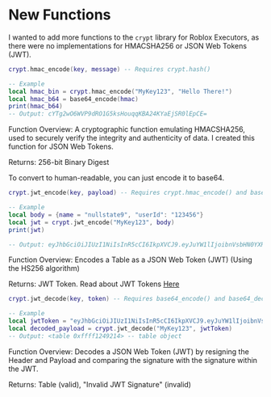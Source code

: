 # New Functions

I wanted to add more functions to the `crypt` library for Roblox Executors, as there were no implementations for HMACSHA256 or JSON Web Tokens (JWT). 

```lua
crypt.hmac_encode(key, message) -- Requires crypt.hash()

-- Example
local hmac_bin = crypt.hmac_encode("MyKey123", "Hello There!")
local hmac_b64 = base64_encode(hmac)
print(hmac_b64)
-- Output: cYTg2wO6WVP9dRO1G5ksHouqqKBA24KYaEjSR0lEpCE=
```
Function Overview: A cryptographic function emulating HMACSHA256, used to securely verify the integrity and authenticity of data. I created this function for JSON Web Tokens.

Returns: 256-bit Binary Digest

To convert to human-readable, you can just encode it to base64.

```lua
crypt.jwt_encode(key, payload) -- Requires crypt.hmac_encode() and base64_encode()

-- Example
local body = {name = "nullstate9", "userId": "123456"}
local jwt = crypt.jwt_encode("MyKey123", body)
print(jwt)

-- Output: eyJhbGciOiJIUzI1NiIsInR5cCI6IkpXVCJ9.eyJuYW1lIjoibnVsbHN0YXRlOSIsInVzZXJJZCI6IjEyMzQ1NiJ9.Nb0RNM7QkvKb9u6EJaQmjqgAG1K1FW-XOzAsoHCUdZI
```
Function Overview: Encodes a Table as a JSON Web Token (JWT) (Using the HS256 algorithm)

Returns: JWT Token. Read about JWT Tokens [Here](https://jwt.io/introduction)

```lua
crypt.jwt_decode(key, token) -- Requires base64_encode() and base64_decode()

-- Example
local jwtToken = "eyJhbGciOiJIUzI1NiIsInR5cCI6IkpXVCJ9.eyJuYW1lIjoibnVsbHN0YXRlOSIsInVzZXJJZCI6IjEyMzQ1NiJ9.Nb0RNM7QkvKb9u6EJaQmjqgAG1K1FW-XOzAsoHCUdZI" -- See Above Output
local decoded_payload = crypt.jwt_decode("MyKey123", jwtToken)
-- Output: <table 0xffff1249214> -- table object
```
Function Overview: Decodes a JSON Web Token (JWT) by resigning the Header and Payload and comparing the signature with the signature within the JWT. 

Returns: Table (valid), "Invalid JWT Signature" (invalid)
